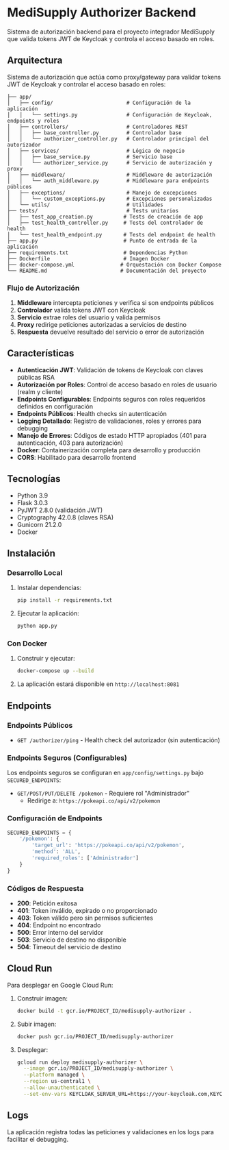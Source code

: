 # MediSupply Authorizer Backend

Sistema de autorización backend para el proyecto integrador MediSupply que valida tokens JWT de Keycloak y controla el acceso basado en roles.

## Arquitectura

Sistema de autorización que actúa como proxy/gateway para validar tokens JWT de Keycloak y controlar el acceso basado en roles:

```
├── app/
│   ├── config/                        # Configuración de la aplicación
│   │   └── settings.py                # Configuración de Keycloak, endpoints y roles
│   ├── controllers/                   # Controladores REST
│   │   ├── base_controller.py         # Controlador base
│   │   └── authorizer_controller.py   # Controlador principal del autorizador
│   ├── services/                      # Lógica de negocio
│   │   ├── base_service.py            # Servicio base
│   │   └── authorizer_service.py      # Servicio de autorización y proxy
│   ├── middleware/                    # Middleware de autorización
│   │   └── auth_middleware.py         # Middleware para endpoints públicos
│   ├── exceptions/                    # Manejo de excepciones
│   │   └── custom_exceptions.py       # Excepciones personalizadas
│   └── utils/                         # Utilidades
├── tests/                             # Tests unitarios
│   ├── test_app_creation.py          # Tests de creación de app
│   ├── test_health_controller.py     # Tests del controlador de health
│   └── test_health_endpoint.py       # Tests del endpoint de health
├── app.py                            # Punto de entrada de la aplicación
├── requirements.txt                  # Dependencias Python
├── Dockerfile                        # Imagen Docker
├── docker-compose.yml               # Orquestación con Docker Compose
└── README.md                        # Documentación del proyecto
```

### Flujo de Autorización

1. **Middleware** intercepta peticiones y verifica si son endpoints públicos
2. **Controlador** valida tokens JWT con Keycloak
3. **Servicio** extrae roles del usuario y valida permisos
4. **Proxy** redirige peticiones autorizadas a servicios de destino
5. **Respuesta** devuelve resultado del servicio o error de autorización

## Características

- **Autenticación JWT**: Validación de tokens de Keycloak con claves públicas RSA
- **Autorización por Roles**: Control de acceso basado en roles de usuario (realm y cliente)
- **Endpoints Configurables**: Endpoints seguros con roles requeridos definidos en configuración
- **Endpoints Públicos**: Health checks sin autenticación
- **Logging Detallado**: Registro de validaciones, roles y errores para debugging
- **Manejo de Errores**: Códigos de estado HTTP apropiados (401 para autenticación, 403 para autorización)
- **Docker**: Containerización completa para desarrollo y producción
- **CORS**: Habilitado para desarrollo frontend

## Tecnologías

- Python 3.9
- Flask 3.0.3
- PyJWT 2.8.0 (validación JWT)
- Cryptography 42.0.8 (claves RSA)
- Gunicorn 21.2.0
- Docker

## Instalación

### Desarrollo Local

1. Instalar dependencias:
   ```bash
   pip install -r requirements.txt
   ```

2. Ejecutar la aplicación:
   ```bash
   python app.py
   ```

### Con Docker

1. Construir y ejecutar:
   ```bash
   docker-compose up --build
   ```

2. La aplicación estará disponible en `http://localhost:8081`

## Endpoints

### Endpoints Públicos
- `GET /authorizer/ping` - Health check del autorizador (sin autenticación)

### Endpoints Seguros (Configurables)
Los endpoints seguros se configuran en `app/config/settings.py` bajo `SECURED_ENDPOINTS`:

- `GET/POST/PUT/DELETE /pokemon` - Requiere rol "Administrador"
  - Redirige a: `https://pokeapi.co/api/v2/pokemon`

### Configuración de Endpoints
```python
SECURED_ENDPOINTS = {
    '/pokemon': {
        'target_url': 'https://pokeapi.co/api/v2/pokemon',
        'method': 'ALL',
        'required_roles': ['Administrador']
    }
}
```

### Códigos de Respuesta
- **200**: Petición exitosa
- **401**: Token inválido, expirado o no proporcionado
- **403**: Token válido pero sin permisos suficientes
- **404**: Endpoint no encontrado
- **500**: Error interno del servidor
- **503**: Servicio de destino no disponible
- **504**: Timeout del servicio de destino

## Cloud Run

Para desplegar en Google Cloud Run:

1. Construir imagen:
   ```bash
   docker build -t gcr.io/PROJECT_ID/medisupply-authorizer .
   ```

2. Subir imagen:
   ```bash
   docker push gcr.io/PROJECT_ID/medisupply-authorizer
   ```

3. Desplegar:
   ```bash
   gcloud run deploy medisupply-authorizer \
     --image gcr.io/PROJECT_ID/medisupply-authorizer \
     --platform managed \
     --region us-central1 \
     --allow-unauthenticated \
     --set-env-vars KEYCLOAK_SERVER_URL=https://your-keycloak.com,KEYCLOAK_REALM=medisupply-realm,KEYCLOAK_CLIENT_ID=medisupply-app
   ```

## Logs

La aplicación registra todas las peticiones y validaciones en los logs para facilitar el debugging.
